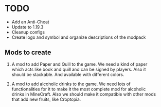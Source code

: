 # TODO

- Add an Anti-Cheat
- Update to 1.19.3
- Cleanup configs
- Create logo and symbol and organize descriptions of the modpack

## Mods to create

1. A mod to add Paper and Quill to the game.
We need a kind of paper which acts like book and quill and can be signed by players.
Also it should be stackable.
And available with different colors.

2. A mod to add alcoholic drinks to the game.
We need lots of functionalities for it to make it the most complete mod for alcoholic drinks in MineCraft.
Also we should make it compatible with other mods that add new fruits, like Croptopia.
